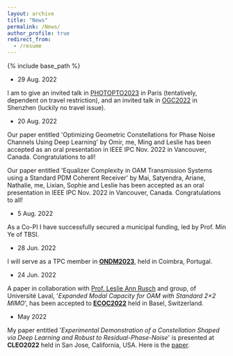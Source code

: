 ```yaml
---
layout: archive
title: "News"
permalink: /News/
author_profile: true
redirect_from:
  - /resume
---
```


{% include base_path %}

- 29 Aug. 2022

I am to give an invited talk in [PHOTOPTO2023](https://www.thescimeets.org/photopto2023/) in Paris (tentatively, dependent on travel restriction), and an invited talk in [OGC2022](http://www.ipsogc.org/) in Shenzhen (luckily no travel issue).

- 20 Aug. 2022

Our paper entitled 'Optimizing Geometric Constellations for Phase Noise Channels Using Deep Learning' by Omir, me, Ming and Leslie has been accepted as an oral presentation in IEEE IPC Nov. 2022 in Vancouver, Canada. Congratulations to all!

Our paper entitled 'Equalizer Complexity in OAM Transmission Systems using a Standard PDM Coherent Receiver' by Mai, Satyendra, Ariane, Nathalie, me, Lixian, Sophie and Leslie has been accepted as an oral presentation in IEEE IPC Nov. 2022 in Vancouver, Canada. Congratulations to all!

- 5 Aug. 2022

As a Co-PI I have successfully secured a municipal funding, led by Prof. Min Ye of TBSI. 

- 28 Jun. 2022

I will serve as a TPC member in **[ONDM2023](https://ondm2023.inescc.pt/)**, held in Coimbra, Portugal.

- 24 Jun. 2022

A paper in collaboration with [Prof. Leslie Ann Rusch](https://ocl.fsg.ulaval.ca/team/leslie-rusch) and group, of Universit&eacute; Laval, '*Expanded Modal Capacity for OAM with Standard 2×2 MIMO*', has been accepted to **[ECOC2022](https://www.ecoc2022.org/)** held in Basel, Switzerland.

- May 2022

My paper entitled '*Experimental Demonstration of a Constellation Shaped via Deep Learning and Robust to Residual-Phase-Noise*' is presented at **CLEO2022** held in San Jose, California, USA. Here is the [paper](https://ocl.fsg.ulaval.ca/fileadmin/user_upload/CLEO2022_Leslie.pdf).

<!-- Publications
======
  <ul>{% for post in site.publications %}
    {% include archive-single-cv.html %}
  {% endfor %}</ul>
  
Talks
======

  
Teaching
======
  <ul>{% for post in site.teaching %}
    {% include archive-single-cv.html %}
  {% endfor %}</ul>
  
Service and membership
====== -->


